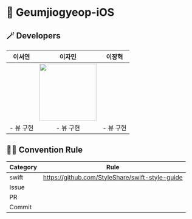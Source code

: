 # 🧸 Geumjiogyeop-iOS

## 🪄 Developers
| 이서연 | 이자민 | 이장혁 |
| :---: | :---: | :---: | 
| |<a href="https://github.com/jaminleee"><img src="https://avatars.githubusercontent.com/u/91969458?v=4" width="150px"/></a>| |<a href="https://github.com/jaminleee"><img src="https://avatars.githubusercontent.com/u/91969458?v=4" width="150px"/></a>| |
| - 뷰 구현 | - 뷰 구현 | - 뷰 구현 | 


## 🤙🏻 Convention Rule
|Category|Rule|
|-|-|
|swift|https://github.com/StyleShare/swift-style-guide|
|Issue||
|PR||
|Commit||
